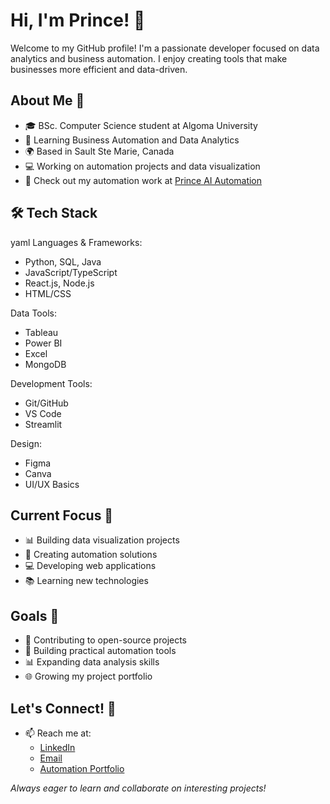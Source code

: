 # Hi, I'm Prince! 👋

Welcome to my GitHub profile! I'm a passionate developer focused on data analytics and business automation. I enjoy creating tools that make businesses more efficient and data-driven.

## About Me 🎯
- 🎓 BSc. Computer Science student at Algoma University
- 🌱 Learning Business Automation and Data Analytics
- 🌍 Based in Sault Ste Marie, Canada
- 💻 Working on automation projects and data visualization
- 🚀 Check out my automation work at [Prince AI Automation](https://princeaiautomation.netlify.app/)

## 🛠️ Tech Stack

yaml
Languages & Frameworks:
  - Python, SQL, Java
  - JavaScript/TypeScript
  - React.js, Node.js
  - HTML/CSS

Data Tools:
  - Tableau
  - Power BI
  - Excel
  - MongoDB

Development Tools:
  - Git/GitHub
  - VS Code
  - Streamlit

Design:
  - Figma
  - Canva
  - UI/UX Basics

## Current Focus 🎯
- 📊 Building data visualization projects
- 🤖 Creating automation solutions
- 💻 Developing web applications
- 📚 Learning new technologies

## Goals 🎯
- 🚀 Contributing to open-source projects
- 💼 Building practical automation tools
- 📊 Expanding data analysis skills
- 🌐 Growing my project portfolio

## Let's Connect! 🤝
- 📫 Reach me at:
  - [LinkedIn](https://www.linkedin.com/in/prince05/)
  - [Email](mailto:princeuwagboe44@outlook.com)
  - [Automation Portfolio](https://princeaiautomation.netlify.app/)

*Always eager to learn and collaborate on interesting projects!*